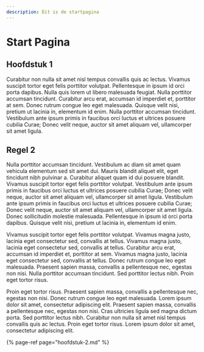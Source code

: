 ```yaml
---
description: Dit is de startpagina
---
```


# Start Pagina

## Hoofdstuk 1

Curabitur non nulla sit amet nisl tempus convallis quis ac lectus. Vivamus suscipit tortor eget felis porttitor volutpat. Pellentesque in ipsum id orci porta dapibus. Nulla quis lorem ut libero malesuada feugiat. Nulla porttitor accumsan tincidunt. Curabitur arcu erat, accumsan id imperdiet et, porttitor at sem. Donec rutrum congue leo eget malesuada. Quisque velit nisi, pretium ut lacinia in, elementum id enim. Nulla porttitor accumsan tincidunt. Vestibulum ante ipsum primis in faucibus orci luctus et ultrices posuere cubilia Curae; Donec velit neque, auctor sit amet aliquam vel, ullamcorper sit amet ligula.

## Regel 2

Nulla porttitor accumsan tincidunt. Vestibulum ac diam sit amet quam vehicula elementum sed sit amet dui. Mauris blandit aliquet elit, eget tincidunt nibh pulvinar a. Curabitur aliquet quam id dui posuere blandit. Vivamus suscipit tortor eget felis porttitor volutpat. Vestibulum ante ipsum primis in faucibus orci luctus et ultrices posuere cubilia Curae; Donec velit neque, auctor sit amet aliquam vel, ullamcorper sit amet ligula. Vestibulum ante ipsum primis in faucibus orci luctus et ultrices posuere cubilia Curae; Donec velit neque, auctor sit amet aliquam vel, ullamcorper sit amet ligula. Donec sollicitudin molestie malesuada. Pellentesque in ipsum id orci porta dapibus. Quisque velit nisi, pretium ut lacinia in, elementum id enim.

Vivamus suscipit tortor eget felis porttitor volutpat. Vivamus magna justo, lacinia eget consectetur sed, convallis at tellus. Vivamus magna justo, lacinia eget consectetur sed, convallis at tellus. Curabitur arcu erat, accumsan id imperdiet et, porttitor at sem. Vivamus magna justo, lacinia eget consectetur sed, convallis at tellus. Donec rutrum congue leo eget malesuada. Praesent sapien massa, convallis a pellentesque nec, egestas non nisi. Nulla porttitor accumsan tincidunt. Sed porttitor lectus nibh. Proin eget tortor risus.

Proin eget tortor risus. Praesent sapien massa, convallis a pellentesque nec, egestas non nisi. Donec rutrum congue leo eget malesuada. Lorem ipsum dolor sit amet, consectetur adipiscing elit. Praesent sapien massa, convallis a pellentesque nec, egestas non nisi. Cras ultricies ligula sed magna dictum porta. Sed porttitor lectus nibh. Curabitur non nulla sit amet nisl tempus convallis quis ac lectus. Proin eget tortor risus. Lorem ipsum dolor sit amet, consectetur adipiscing elit.

{% page-ref page="hoofdstuk-2.md" %}



